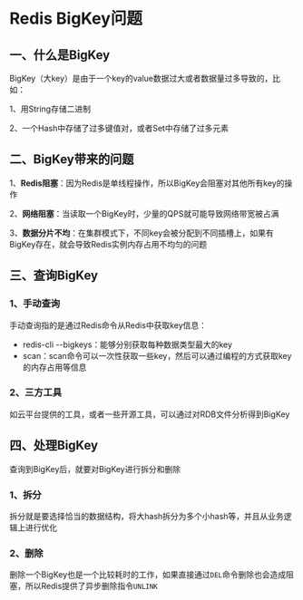 # Redis BigKey问题

## 一、什么是BigKey

BigKey（大key）是由于一个key的value数据过大或者数据量过多导致的，比如：

1、用String存储二进制

2、一个Hash中存储了过多键值对，或者Set中存储了过多元素

## 二、BigKey带来的问题

1、**Redis阻塞**：因为Redis是单线程操作，所以BigKey会阻塞对其他所有key的操作

2、**网络阻塞**：当读取一个BigKey时，少量的QPS就可能导致网络带宽被占满

3、**数据分片不均**：在集群模式下，不同key会被分配到不同插槽上，如果有BigKey存在，就会导致Redis实例内存占用不均匀的问题

## 三、查询BigKey

### 1、手动查询

手动查询指的是通过Redis命令从Redis中获取key信息：

- redis-cli --bigkeys：能够分别获取每种数据类型最大的key
- scan：scan命令可以一次性获取一些key，然后可以通过编程的方式获取key的内存占用等信息

### 2、三方工具

如云平台提供的工具，或者一些开源工具，可以通过对RDB文件分析得到BigKey

## 四、处理BigKey

查询到BigKey后，就要对BigKey进行拆分和删除

### 1、拆分

拆分就是要选择恰当的数据结构，将大hash拆分为多个小hash等，并且从业务逻辑上进行优化

### 2、删除

删除一个BigKey也是一个比较耗时的工作，如果直接通过`DEL`命令删除也会造成阻塞，所以Redis提供了异步删除指令`UNLINK`

